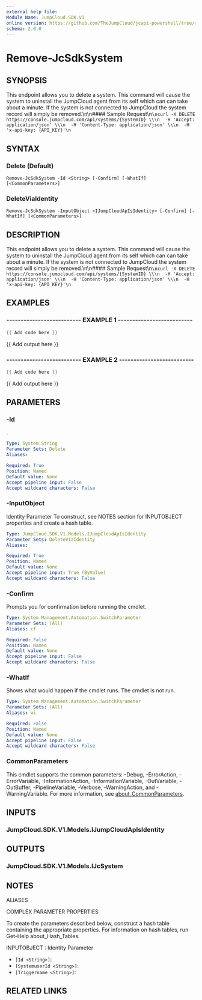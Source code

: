 ```yaml
---
external help file:
Module Name: JumpCloud.SDK.V1
online version: https://github.com/TheJumpCloud/jcapi-powershell/tree/master/SDKs/PowerShell/jumpcloud.sdk.v1/remove-jcsdksystem
schema: 2.0.0
---
```


# Remove-JcSdkSystem

## SYNOPSIS
This endpoint allows you to delete a system.
This command will cause the system to uninstall the JumpCloud agent from its self which can can take about a minute.
If the system is not connected to JumpCloud the system record will simply be removed.\n\n#### Sample Request\n```\ncurl -X DELETE https://console.jumpcloud.com/api/systems/{SystemID} \\\n  -H 'Accept: application/json' \\\n  -H 'Content-Type: application/json' \\\n  -H 'x-api-key: {API_KEY}'\n  ```

## SYNTAX

### Delete (Default)
```
Remove-JcSdkSystem -Id <String> [-Confirm] [-WhatIf] [<CommonParameters>]
```

### DeleteViaIdentity
```
Remove-JcSdkSystem -InputObject <IJumpCloudApIsIdentity> [-Confirm] [-WhatIf] [<CommonParameters>]
```

## DESCRIPTION
This endpoint allows you to delete a system.
This command will cause the system to uninstall the JumpCloud agent from its self which can can take about a minute.
If the system is not connected to JumpCloud the system record will simply be removed.\n\n#### Sample Request\n```\ncurl -X DELETE https://console.jumpcloud.com/api/systems/{SystemID} \\\n  -H 'Accept: application/json' \\\n  -H 'Content-Type: application/json' \\\n  -H 'x-api-key: {API_KEY}'\n  ```

## EXAMPLES

### -------------------------- EXAMPLE 1 --------------------------
```powershell
{{ Add code here }}
```

{{ Add output here }}

### -------------------------- EXAMPLE 2 --------------------------
```powershell
{{ Add code here }}
```

{{ Add output here }}

## PARAMETERS

### -Id
.

```yaml
Type: System.String
Parameter Sets: Delete
Aliases:

Required: True
Position: Named
Default value: None
Accept pipeline input: False
Accept wildcard characters: False
```

### -InputObject
Identity Parameter
To construct, see NOTES section for INPUTOBJECT properties and create a hash table.

```yaml
Type: JumpCloud.SDK.V1.Models.IJumpCloudApIsIdentity
Parameter Sets: DeleteViaIdentity
Aliases:

Required: True
Position: Named
Default value: None
Accept pipeline input: True (ByValue)
Accept wildcard characters: False
```

### -Confirm
Prompts you for confirmation before running the cmdlet.

```yaml
Type: System.Management.Automation.SwitchParameter
Parameter Sets: (All)
Aliases: cf

Required: False
Position: Named
Default value: None
Accept pipeline input: False
Accept wildcard characters: False
```

### -WhatIf
Shows what would happen if the cmdlet runs.
The cmdlet is not run.

```yaml
Type: System.Management.Automation.SwitchParameter
Parameter Sets: (All)
Aliases: wi

Required: False
Position: Named
Default value: None
Accept pipeline input: False
Accept wildcard characters: False
```

### CommonParameters
This cmdlet supports the common parameters: -Debug, -ErrorAction, -ErrorVariable, -InformationAction, -InformationVariable, -OutVariable, -OutBuffer, -PipelineVariable, -Verbose, -WarningAction, and -WarningVariable. For more information, see [about_CommonParameters](http://go.microsoft.com/fwlink/?LinkID=113216).

## INPUTS

### JumpCloud.SDK.V1.Models.IJumpCloudApIsIdentity

## OUTPUTS

### JumpCloud.SDK.V1.Models.IJcSystem

## NOTES

ALIASES

COMPLEX PARAMETER PROPERTIES

To create the parameters described below, construct a hash table containing the appropriate properties. For information on hash tables, run Get-Help about_Hash_Tables.


INPUTOBJECT <IJumpCloudApIsIdentity>: Identity Parameter
  - `[Id <String>]`: 
  - `[SystemuserId <String>]`: 
  - `[Triggername <String>]`: 

## RELATED LINKS

